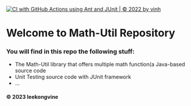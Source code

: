 [![CI with GitHub Actions using Ant and JUnit | © 2022 by vinh](https://github.com/leekongvine123/math-ulti/actions/workflows/ant.yml/badge.svg)](https://github.com/leekongvine123/math-ulti/actions/workflows/ant.yml)

# Welcome to Math-Util Repository
### You will find in this repo the following stuff:
* The Math-Util library that offers multiple math function(a Java-based source code
* Unit Testing source code with JUnit framework
* ...
#### © 2023 leekongvine

